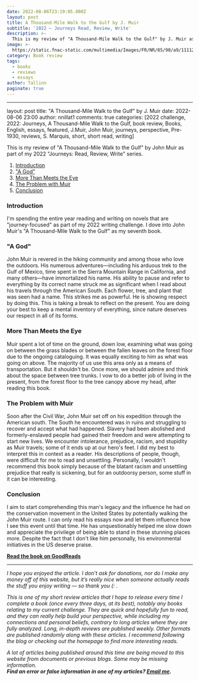 ```yaml
---
date: 2022-08-06T23:19:05.000Z
layout: post
title: A Thousand-Mile Walk to the Gulf by J. Muir
subtitle: '2022 — Journeys Read, Review, Write'
description: >-
  This is my review of "A Thousand-Mile Walk to the Gulf" by J. Muir as part of my 2022 — “Journeys Read, Review, Write” series.
image: >-
  https://static.fnac-static.com/multimedia/Images/FR/NR/85/90/a9/11112581/1507-0/tsp20190425020320/A-Thousand-Mile-Walk-to-the-Gulf-Illustrated-Edition.jpg
category: Book review
tags:
  - books
  - reviews
  - essays
author: Tallinn
paginate: true
---
```


---
layout: post
title: "A Thousand-Mile Walk to the Gulf" by J. Muir
date: 2022-08-06 23:00
author: nnillat1
comments: true
categories: [2022 challenge, 2022: Journeys, A Thousand-Mile Walk to the Gulf, book review, Books, English, essays, featured, J.Muir, John Muir, journeys, perspective, Pre-1930, reviews, S. Marquis, short, short read, writing]

<!-- wp:paragraph -->
<p>This is my review of "A Thousand-Mile Walk to the Gulf" by John Muir as part of my 2022 "Journeys: Read, Review, Write" series.</p>
<!-- /wp:paragraph -->

<!-- wp:more -->
<!--more-->
<!-- /wp:more -->

<!-- wp:table-of-contents {"headings":[{"content":"Introduction","level":3,"link":"https://nnillathub.wordpress.com/2022/08/06/book-review-a-thousand-mile-walk-to-the-gulf-by-j-muir/#introduction"},{"content":"\u0022A God\u0022","level":3,"link":"https://nnillathub.wordpress.com/2022/08/06/book-review-a-thousand-mile-walk-to-the-gulf-by-j-muir/#a-god"},{"content":"More Than Meets the Eye","level":3,"link":"https://nnillathub.wordpress.com/2022/08/06/book-review-a-thousand-mile-walk-to-the-gulf-by-j-muir/#more-than-meets-the-eye"},{"content":"The Problem with Muir","level":3,"link":"https://nnillathub.wordpress.com/2022/08/06/book-review-a-thousand-mile-walk-to-the-gulf-by-j-muir/#the-problem-with-muir"},{"content":"Conclusion","level":3,"link":"https://nnillathub.wordpress.com/2022/08/06/book-review-a-thousand-mile-walk-to-the-gulf-by-j-muir/#conclusion"}]} -->
<ol><li><a class="wp-block-table-of-contents__entry" href="https://nnillathub.wordpress.com/2022/08/06/book-review-a-thousand-mile-walk-to-the-gulf-by-j-muir/#introduction">Introduction</a></li><li><a class="wp-block-table-of-contents__entry" href="https://nnillathub.wordpress.com/2022/08/06/book-review-a-thousand-mile-walk-to-the-gulf-by-j-muir/#a-god">"A God"</a></li><li><a class="wp-block-table-of-contents__entry" href="https://nnillathub.wordpress.com/2022/08/06/book-review-a-thousand-mile-walk-to-the-gulf-by-j-muir/#more-than-meets-the-eye">More Than Meets the Eye</a></li><li><a class="wp-block-table-of-contents__entry" href="https://nnillathub.wordpress.com/2022/08/06/book-review-a-thousand-mile-walk-to-the-gulf-by-j-muir/#the-problem-with-muir">The Problem with Muir</a></li><li><a class="wp-block-table-of-contents__entry" href="https://nnillathub.wordpress.com/2022/08/06/book-review-a-thousand-mile-walk-to-the-gulf-by-j-muir/#conclusion">Conclusion</a></li></ol>
<!-- /wp:table-of-contents -->

<!-- wp:heading {"level":3} -->
<h3 id="introduction">Introduction</h3>
<!-- /wp:heading -->

<!-- wp:paragraph -->
<p>I'm spending the entire year reading and writing on novels that are "journey-focused" as part of my 2022 writing challenge. I dove into John Muir's "A Thousand-Mile Walk to the Gulf" as my seventh book.</p>
<!-- /wp:paragraph -->

<!-- wp:heading {"level":3} -->
<h3 id="a-god">"A God"</h3>
<!-- /wp:heading -->

<!-- wp:paragraph -->
<p>John Muir is revered in the hiking community and among those who love the outdoors. His numerous adventures—including his arduous trek to the Gulf of Mexico, time spent in the Sierra Mountain Range in California, and many others—have immortalized his name. His ability to pause and refer to everything by its correct name struck me as significant when I read about his travels through the American South. Each flower, tree, and plant that was seen had a name. This strikes me as powerful. He is showing respect by doing this. This is taking a break to reflect on the present. You are doing your best to keep a mental inventory of everything, since nature deserves our respect in all of its forms.</p>
<!-- /wp:paragraph -->

<!-- wp:heading {"level":3} -->
<h3 id="more-than-meets-the-eye">More Than Meets the Eye</h3>
<!-- /wp:heading -->

<!-- wp:paragraph -->
<p id="yui_3_17_2_1_1659791177332_852">Muir spent a lot of time on the ground, down low, examining what was going on between the grass blades or between the fallen leaves on the forest floor due to the ongoing cataloguing. It was equally exciting to him as what was going on above. The majority of us use this area only as a means of transportation. But it shouldn't be. Once more, we should admire and think about the space between tree trunks. I vow to do a better job of living in the present, from the forest floor to the tree canopy above my head, after reading this book.</p>
<!-- /wp:paragraph -->

<!-- wp:heading {"level":3} -->
<h3 id="the-problem-with-muir">The Problem with Muir</h3>
<!-- /wp:heading -->

<!-- wp:paragraph -->
<p id="yui_3_17_2_1_1659791177332_859">Soon after the Civil War, John Muir set off on his expedition through the American south. The South he encountered was in ruins and struggling to recover and accept what had happened. Slavery had been abolished and formerly-enslaved people had gained their freedom and were attempting to start new lives. We encounter intolerance, prejudice, racism, and stupidity as Muir travels; some of it ends up at our hero's feet. I did my best to interpret this in context as a reader. His descriptions of people, though, were difficult for me to read and unsettling. Personally, I wouldn't recommend this book simply because of the blatant racism and unsettling prejudice that really is sickening, but for an outdoorsy person, some stuff in it can be interesting.</p>
<!-- /wp:paragraph -->

<!-- wp:heading {"level":3} -->
<h3 id="conclusion">Conclusion</h3>
<!-- /wp:heading -->

<!-- wp:paragraph -->
<p id="yui_3_17_2_1_1659791177332_861">I aim to start comprehending this man's legacy and the influence he had on the conservation movement in the United States by potentially walking the John Muir route. I can only read his essays now and let them influence how I see this event until that time. He has unquestionably helped me slow down and appreciate the privilege of being able to stand in these stunning places more. Despite the fact that I don't like him personally, his environmental initiatives in the US deserve praise.</p>
<!-- /wp:paragraph -->

<!-- wp:paragraph -->
<p><strong><a href="https://www.goodreads.com/book/show/238738.A_Thousand_Mile_Walk_to_the_Gulf">Read the book on GoodReads</a></strong></p>
<!-- /wp:paragraph -->

<!-- wp:separator -->
<hr class="wp-block-separator has-alpha-channel-opacity" />
<!-- /wp:separator -->

<!-- wp:paragraph -->
<p><em>I hope you enjoyed the article. I don’t ask for donations, nor do I make any money off of this website, but it’s really nice when someone actually reads the stuff you enjoy writing — so thank you (: .</em></p>
<!-- /wp:paragraph -->

<!-- wp:paragraph -->
<p><em>This is one of my short review articles that I hope to release every time I complete a book (once every three days, at its best), notably any books relating to my current challenge. They are quick and hopefully fun to read, and they can really help build your perspective, while including my connections and personal beliefs, contrary to long articles where they are fully analyzed. Long, in-depth reviews are published weekly. Other formats are published randomly along with these articles. I recommend following the blog or checking out the homepage to find more interesting reads.</em></p>
<!-- /wp:paragraph -->

<!-- wp:paragraph -->
<p><em>A lot of articles being published around this time are being moved to this website from documents or previous blogs. Some may be missing information.</em><br><em><strong>Find an error or false information in one of my articles? <a href="mailto:nnillatblog@gmail.com">Email me</a>.</strong></em></p>
<!-- /wp:paragraph -->
